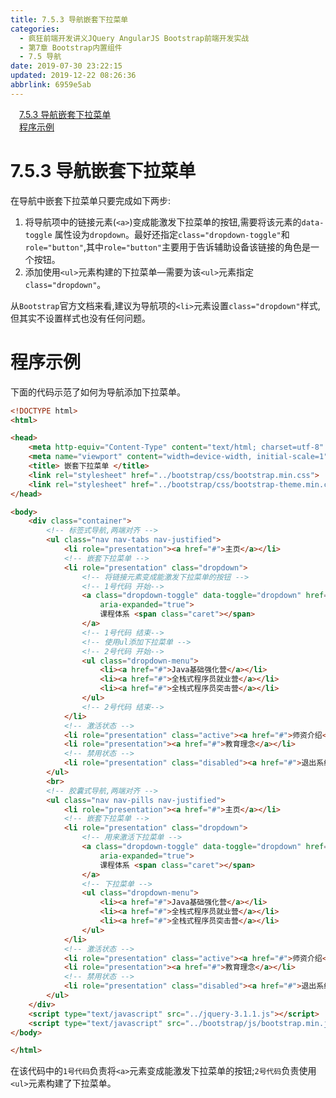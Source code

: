 ```yaml
---
title: 7.5.3 导航嵌套下拉菜单
categories: 
  - 疯狂前端开发讲义JQuery AngularJS Bootstrap前端开发实战
  - 第7章 Bootstrap内置组件
  - 7.5 导航
date: 2019-07-30 23:22:15
updated: 2019-12-22 08:26:36
abbrlink: 6959e5ab
---
```

<div id='my_toc'><a href="/JavaReadingNotes/6959e5ab/#7-5-3-导航嵌套下拉菜单" class="header_1">7.5.3 导航嵌套下拉菜单</a><br><a href="/JavaReadingNotes/6959e5ab/#程序示例" class="header_1">程序示例</a><br></div>
<style>.header_1{margin-left: 1em;}.header_2{margin-left: 2em;}.header_3{margin-left: 3em;}.header_4{margin-left: 4em;}.header_5{margin-left: 5em;}.header_6{margin-left: 6em;}</style>
<!--more-->
<script>if (navigator.platform.search('arm')==-1){document.getElementById('my_toc').style.display = 'none';}var e,p = document.getElementsByTagName('p');while (p.length>0) {e = p[0];e.parentElement.removeChild(e);}</script>

<!--end-->
<!--SSTStart-->
# 7.5.3 导航嵌套下拉菜单 #
在导航中嵌套下拉菜单只要完成如下两步:
1. 将导航项中的链接元素(`<a>`)变成能激发下拉菜单的按钮,需要将该元素的`data-toggle` 属性设为`dropdown`。最好还指定`class="dropdown-toggle"`和`role="button"`,其中`role="button"`主要用于告诉辅助设备该链接的角色是一个按钮。
2. 添加使用`<ul>`元素构建的下拉菜单—需要为该`<ul>`元素指定`class="dropdown"`。

从`Bootstrap`官方文档来看,建议为导航项的`<li>`元素设置`class="dropdown"`样式,但其实不设置样式也没有任何问题。
<!--SSTStop-->
# 程序示例 #
下面的代码示范了如何为导航添加下拉菜单。
```html
<!DOCTYPE html>
<html>

<head>
    <meta http-equiv="Content-Type" content="text/html; charset=utf-8" />
    <meta name="viewport" content="width=device-width, initial-scale=1">
    <title> 嵌套下拉菜单 </title>
    <link rel="stylesheet" href="../bootstrap/css/bootstrap.min.css">
    <link rel="stylesheet" href="../bootstrap/css/bootstrap-theme.min.css">
</head>

<body>
    <div class="container">
        <!-- 标签式导航,两端对齐 -->
        <ul class="nav nav-tabs nav-justified">
            <li role="presentation"><a href="#">主页</a></li>
            <!-- 嵌套下拉菜单 -->
            <li role="presentation" class="dropdown">
                <!-- 将链接元素变成能激发下拉菜单的按钮 -->
                <!-- 1号代码 开始-->
                <a class="dropdown-toggle" data-toggle="dropdown" href="#" role="button" aria-haspopup="true"
                    aria-expanded="true">
                    课程体系 <span class="caret"></span>
                </a>
                <!-- 1号代码 结束-->
                <!-- 使用ul添加下拉菜单 -->
                <!-- 2号代码 开始-->
                <ul class="dropdown-menu">
                    <li><a href="#">Java基础强化营</a></li>
                    <li><a href="#">全栈式程序员就业营</a></li>
                    <li><a href="#">全栈式程序员突击营</a></li>
                </ul>
                <!-- 2号代码 结束-->
            </li>
            <!-- 激活状态 -->
            <li role="presentation" class="active"><a href="#">师资介绍</a></li>
            <li role="presentation"><a href="#">教育理念</a></li>
            <!-- 禁用状态 -->
            <li role="presentation" class="disabled"><a href="#">退出系统</a></li>
        </ul>
        <br>
        <!-- 胶囊式导航,两端对齐 -->
        <ul class="nav nav-pills nav-justified">
            <li role="presentation"><a href="#">主页</a></li>
            <!-- 嵌套下拉菜单 -->
            <li role="presentation" class="dropdown">
                <!-- 用来激活下拉菜单 -->
                <a class="dropdown-toggle" data-toggle="dropdown" href="#" role="button" aria-haspopup="true"
                    aria-expanded="true">
                    课程体系 <span class="caret"></span>
                </a>
                <!-- 下拉菜单 -->
                <ul class="dropdown-menu">
                    <li><a href="#">Java基础强化营</a></li>
                    <li><a href="#">全栈式程序员就业营</a></li>
                    <li><a href="#">全栈式程序员突击营</a></li>
                </ul>
            </li>
            <!-- 激活状态 -->
            <li role="presentation" class="active"><a href="#">师资介绍</a></li>
            <li role="presentation"><a href="#">教育理念</a></li>
            <!-- 禁用状态 -->
            <li role="presentation" class="disabled"><a href="#">退出系统</a></li>
        </ul>
    </div>
    <script type="text/javascript" src="../jquery-3.1.1.js"></script>
    <script type="text/javascript" src="../bootstrap/js/bootstrap.min.js"></script>
</body>

</html>
```
在该代码中的`1号代码`负责将`<a>`元素变成能激发下拉菜单的按钮;`2号代码`负责使用`<ul>`元素构建了下拉菜单。

